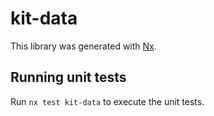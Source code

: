 # kit-data

This library was generated with [Nx](https://nx.dev).

## Running unit tests

Run `nx test kit-data` to execute the unit tests.
